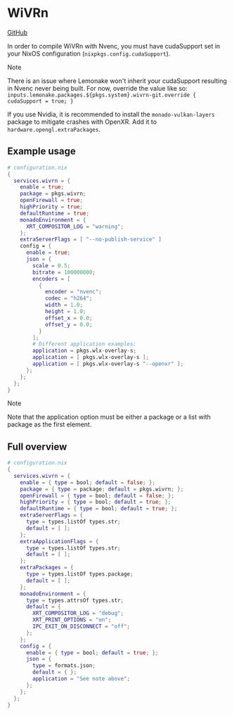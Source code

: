 # WiVRn
[GitHub](https://github.com/Meumeu/WiVRn)

In order to compile WiVRn with Nvenc, you must have cudaSupport set in your NixOS configuration (`nixpkgs.config.cudaSupport`).

>[!NOTE]
> There is an issue where Lemonake won't inherit your cudaSupport resulting in Nvenc never being built. For now, override the value like so: `inputs.lemonake.packages.${pkgs.system}.wivrn-git.override { cudaSupport = true; }`

If you use Nvidia, it is recommended to install the `monado-vulkan-layers` package to mitigate crashes with OpenXR. Add it to `hardware.opengl.extraPackages`.

## Example usage
```nix
# configuration.nix
{
  services.wivrn = {
    enable = true;
    package = pkgs.wivrn;
    openFirewall = true;
    highPriority = true;
    defaultRuntime = true;
    monadoEnvironment = {
      XRT_COMPOSITOR_LOG = "warning";
    };
    extraServerFlags = [ "--no-publish-service" ]
    config = {
      enable = true;
      json = {
        scale = 0.5;
        bitrate = 100000000;
        encoders = [
          {
            encoder = "nvenc";
            codec = "h264";
            width = 1.0;
            height = 1.0;
            offset_x = 0.0;
            offset_y = 0.0;
          }
        ];
        # Different application examples:
        application = pkgs.wlx-overlay-s;
        application = [ pkgs.wlx-overlay-s ];
        application = [ pkgs.wlx-overlay-s "--openxr" ];
      };
    };
  };
}
```
> [!NOTE]
> Note that the application option must be either a package or a list with package as the first element.

## Full overview
```nix
# configuration.nix
{
  services.wivrn = {
    enable = { type = bool; default = false; };
    package = { type = package; default = pkgs.wivrn; };
    openFirewall = { type = bool; default = false; };
    highPriority = { type = bool; default = true; };
    defaultRuntime = { type = bool; default = true; };
    extraServerFlags = {
      type = types.listOf types.str;
      default = [ ];
    };
    extraApplicationFlags = {
      type = types.listOf types.str;
      default = [ ];
    };
    extraPackages = {
      type = types.listOf types.package;
      default = [ ];
    };
    monadoEnvironment = {
      type = types.attrsOf types.str;
      default = {
        XRT_COMPOSITOR_LOG = "debug";
        XRT_PRINT_OPTIONS = "on";
        IPC_EXIT_ON_DISCONNECT = "off";
      };
    };
    config = {
      enable = { type = bool; default = true; };
      json = {
        type = formats.json;
        default = { };
        application = "See note above";
      };
    };
  };
}
```

